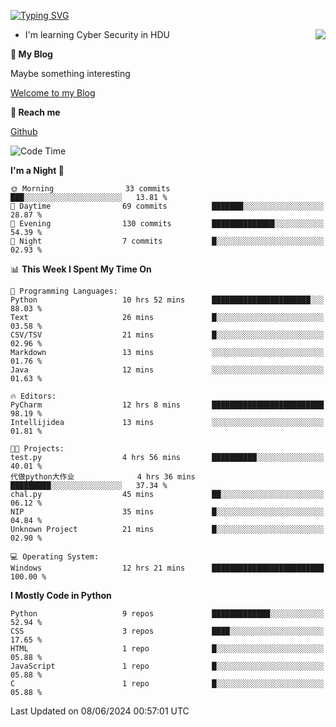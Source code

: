 [![Typing SVG](https://readme-typing-svg.herokuapp.com?font=Fira+Code&pause=1000&random=false&width=450&height=60&lines=Hello+%F0%9F%91%8B%F0%9F%8F%BB;I'm+JBNRZ)](https://git.io/typing-svg)

<a href="#">
  <img align="right" src="https://github-readme-stats.vercel.app/api?username=JBNRZ&show_icons=true&bg_color=15,f2f7fd,E0EAFC" />
</a>

- I'm learning Cyber Security in HDU

 **🌱 My Blog**

Maybe something interesting

[Welcome to my Blog](https://jbnrz.com.cn/)

 **💬 Reach me** 

[Github](https://github.com/JBNRZ)


<!--START_SECTION:waka-->
![Code Time](http://img.shields.io/badge/Code%20Time-530%20hrs%206%20mins-blue)

**I'm a Night 🦉** 

```text
🌞 Morning                33 commits          ███░░░░░░░░░░░░░░░░░░░░░░   13.81 % 
🌆 Daytime                69 commits          ███████░░░░░░░░░░░░░░░░░░   28.87 % 
🌃 Evening                130 commits         ██████████████░░░░░░░░░░░   54.39 % 
🌙 Night                  7 commits           █░░░░░░░░░░░░░░░░░░░░░░░░   02.93 % 
```


📊 **This Week I Spent My Time On** 

```text
💬 Programming Languages: 
Python                   10 hrs 52 mins      ██████████████████████░░░   88.03 % 
Text                     26 mins             █░░░░░░░░░░░░░░░░░░░░░░░░   03.58 % 
CSV/TSV                  21 mins             █░░░░░░░░░░░░░░░░░░░░░░░░   02.96 % 
Markdown                 13 mins             ░░░░░░░░░░░░░░░░░░░░░░░░░   01.76 % 
Java                     12 mins             ░░░░░░░░░░░░░░░░░░░░░░░░░   01.63 % 

🔥 Editors: 
PyCharm                  12 hrs 8 mins       █████████████████████████   98.19 % 
Intellijidea             13 mins             ░░░░░░░░░░░░░░░░░░░░░░░░░   01.81 % 

🐱‍💻 Projects: 
test.py                  4 hrs 56 mins       ██████████░░░░░░░░░░░░░░░   40.01 % 
代做python大作业              4 hrs 36 mins       █████████░░░░░░░░░░░░░░░░   37.34 % 
chal.py                  45 mins             ██░░░░░░░░░░░░░░░░░░░░░░░   06.12 % 
NIP                      35 mins             █░░░░░░░░░░░░░░░░░░░░░░░░   04.84 % 
Unknown Project          21 mins             █░░░░░░░░░░░░░░░░░░░░░░░░   02.90 % 

💻 Operating System: 
Windows                  12 hrs 21 mins      █████████████████████████   100.00 % 
```

**I Mostly Code in Python** 

```text
Python                   9 repos             █████████████░░░░░░░░░░░░   52.94 % 
CSS                      3 repos             ████░░░░░░░░░░░░░░░░░░░░░   17.65 % 
HTML                     1 repo              █░░░░░░░░░░░░░░░░░░░░░░░░   05.88 % 
JavaScript               1 repo              █░░░░░░░░░░░░░░░░░░░░░░░░   05.88 % 
C                        1 repo              █░░░░░░░░░░░░░░░░░░░░░░░░   05.88 % 
```




 Last Updated on 08/06/2024 00:57:01 UTC
<!--END_SECTION:waka-->
